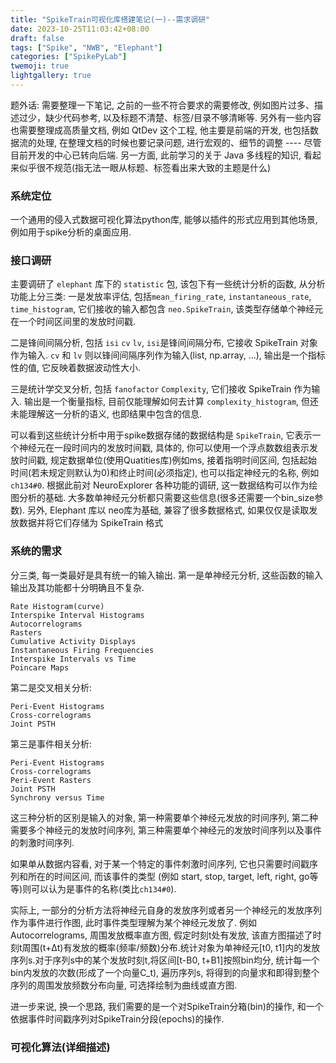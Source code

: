 ```yaml
---
title: "SpikeTrain可视化库搭建笔记(一)--需求调研"
date: 2023-10-25T11:03:42+08:00
draft: false
tags: ["Spike", "NWB", "Elephant"]
categories: ["SpikePyLab"]
twemoji: true
lightgallery: true
---
```


题外话:
需要整理一下笔记, 之前的一些不符合要求的需要修改, 例如图片过多、描述过少，缺少代码参考, 以及标题不清楚、标签/目录不够清晰等. 另外有一些内容也需要整理成高质量文档, 例如 QtDev 这个工程, 他主要是前端的开发, 也包括数据流的处理, 在整理文档的时候也要记录问题, 进行宏观的、细节的调整 ---- 尽管目前开发的中心已转向后端. 另一方面, 此前学习的关于 Java 多线程的知识, 看起来似乎很不规范(指无法一眼从标题、标签看出来大致的主题是什么)

### 系统定位
一个通用的侵入式数据可视化算法python库, 能够以插件的形式应用到其他场景, 例如用于spike分析的桌面应用.

### 接口调研
主要调研了 `elephant` 库下的 `statistic` 包, 该包下有一些统计分析的函数, 从分析功能上分三类:
一是发放率评估, 包括`mean_firing_rate`, `instantaneous_rate`, `time_histogram`, 它们接收的输入都包含 `neo.SpikeTrain`, 该类型存储单个神经元在一个时间区间里的发放时间戳.

二是锋间间隔分析, 包括 `isi` `cv` `lv`, `isi`是锋间间隔分布, 它接收 SpikeTrain 对象作为输入. `cv` 和 `lv` 则以锋间间隔序列作为输入(list, np.array, ...), 输出是一个指标性的值, 它反映着数据波动性大小.

三是统计学交叉分析, 包括 `fanofactor` `Complexity`, 它们接收 SpikeTrain 作为输入. 输出是一个衡量指标, 目前仅能理解如何去计算 `complexity_histogram`, 但还未能理解这一分析的语义, 也即结果中包含的信息.

可以看到这些统计分析中用于spike数据存储的数据结构是 `SpikeTrain`, 它表示一个神经元在一段时间内的发放时间戳, 具体的, 你可以使用一个浮点数数组表示发放时间戳, 规定数据单位(使用Quatities库)例如ms, 接着指明时间区间, 包括起始时间(若未规定则默认为0)和终止时间(必须指定), 也可以指定神经元的名称, 例如 `ch134#0`. 根据此前对 NeuroExplorer 各种功能的调研, 这一数据结构可以作为绘图分析的基础. 大多数单神经元分析都只需要这些信息(很多还需要一个bin_size参数). 另外, Elephant 库以 neo库为基础, 兼容了很多数据格式, 如果仅仅是读取发放数据并将它们存储为 SpikeTrain 格式

### 系统的需求
分三类, 每一类最好是具有统一的输入输出.
第一是单神经元分析, 这些函数的输入输出及其功能都十分明确且不复杂.
```
Rate Histogram(curve)
Interspike Interval Histograms
Autocorrelograms
Rasters
Cumulative Activity Displays
Instantaneous Firing Frequencies
Interspike Intervals vs Time
Poincare Maps
```
第二是交叉相关分析:
```
Peri-Event Histograms
Cross-correlograms
Joint PSTH
```

第三是事件相关分析:
```
Peri-Event Histograms
Cross-correlograms
Peri-Event Rasters
Joint PSTH
Synchrony versus Time
```

这三种分析的区别是输入的对象, 第一种需要单个神经元发放的时间序列, 
第二种需要多个神经元的发放时间序列, 第三种需要单个神经元的发放时间序列以及事件的刺激时间序列.

如果单从数据内容看, 对于某一个特定的事件刺激时间序列, 它也只需要时间戳序列和所在的时间区间, 而该事件的类型
(例如 start, stop, target, left, right, go等等)则可以认为是事件的名称(类比`ch134#0`).

实际上, 一部分的分析方法将神经元自身的发放序列或者另一个神经元的发放序列作为事件进行作图, 此时事件类型理解为某个神经元发放了.
例如 Autocorrelograms, 周围发放概率直方图, 假定时刻t处有发放, 该直方图描述了时刻t周围(t+Δt)有发放的概率(频率/频数)分布.统计对象为单神经元[t0, t1]内的发放序列s.对于序列s中的某个发放时刻t,将区间[t-B0, t+B1]按照bin均分, 统计每一个bin内发放的次数(形成了一个向量C_t), 遍历序列s, 将得到的向量求和即得到整个序列的周围发放频数分布向量, 可选择绘制为曲线或直方图.

进一步来说, 换一个思路, 我们需要的是一个对SpikeTrain分箱(bin)的操作, 和一个依据事件时间戳序列对SpikeTrain分段(epochs)的操作.

### 可视化算法(详细描述)











